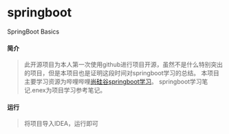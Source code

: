 # springboot
SpringBoot Basics
#### 简介
> 此开源项目为本人第一次使用github进行项目开源，虽然不是什么特别突出的项目，但是本项目也是证明这段时间对springboot学习的总结。
> 本项目主要学习资源为哔哩哔哩[尚硅谷springboot学习](https://www.bilibili.com/video/av39001751)。
> springboot学习笔记.enex为项目学习参考笔记。
#### 运行
> 将项目导入IDEA，运行即可
